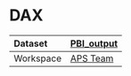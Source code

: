 



# DAX

|Dataset|[PBI_output](./../PBI_output.md)|
| :--- | :--- |
|Workspace|[APS Team](../../Workspaces/APS-Team.md)|
